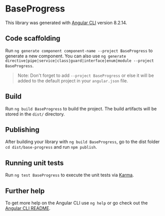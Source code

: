 # BaseProgress

This library was generated with [Angular CLI](https://github.com/angular/angular-cli) version 8.2.14.

## Code scaffolding

Run `ng generate component component-name --project BaseProgress` to generate a new component. You can also use `ng generate directive|pipe|service|class|guard|interface|enum|module --project BaseProgress`.
> Note: Don't forget to add `--project BaseProgress` or else it will be added to the default project in your `angular.json` file. 

## Build

Run `ng build BaseProgress` to build the project. The build artifacts will be stored in the `dist/` directory.

## Publishing

After building your library with `ng build BaseProgress`, go to the dist folder `cd dist/base-progress` and run `npm publish`.

## Running unit tests

Run `ng test BaseProgress` to execute the unit tests via [Karma](https://karma-runner.github.io).

## Further help

To get more help on the Angular CLI use `ng help` or go check out the [Angular CLI README](https://github.com/angular/angular-cli/blob/master/README.md).
